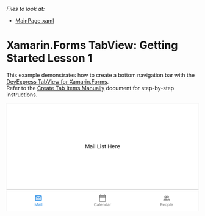 *Files to look at:*
* [MainPage.xaml](./CS/GettingStarted1/MainPage.xaml)

# Xamarin.Forms TabView: Getting Started Lesson 1

This example demonstrates how to create a bottom navigation bar with the [DevExpress TabView for Xamarin.Forms](https://docs.devexpress.com/MobileControls/DevExpress.XamarinForms.Navigation.TabView?v=19.1).  
Refer to the [Create Tab Items Manually](https://docs.devexpress.com/MobileControls/400554/xamarin-forms/navigation-controls/getting-started/how-to-manually-populate-items?v=19.1) document for step-by-step instructions.

![Resulting image](images/title.png)
